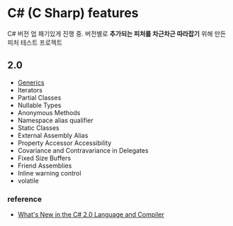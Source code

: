 # C# (C Sharp) features

C# 버전 업 패기있게 진행 중. 버전별로 **추가되는 피처를 차근차근 따라잡기** 위해 만든 피처 테스트 프로젝트

## 2.0

* [Generics](https://github.com/ohyecloudy/csharp-features/tree/master/CSharpFeaturesTest/V20/Generics)
* Iterators
* Partial Classes
* Nullable Types
* Anonymous Methods
* Namespace alias qualifier
* Static Classes
* External Assembly Alias
* Property Accessor Accessibility
* Covariance and Contravariance in Delegates
* Fixed Size Buffers
* Friend Assemblies
* Inline warning control
* volatile

### reference
* [What's New in the C# 2.0 Language and Compiler](http://msdn.microsoft.com/en-US/library/7cz8t42e)

